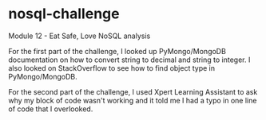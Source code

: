 # nosql-challenge
Module 12 - Eat Safe, Love NoSQL analysis

For the first part of the challenge, I looked up PyMongo/MongoDB documentation on how to convert string to decimal and string to integer. I also looked on StackOverflow to see how to find object type in PyMongo/MongoDB. 

For the second part of the challenge, I used Xpert Learning Assistant to ask why my block of code wasn't working and it told me I had a typo in one line of code that I overlooked.
